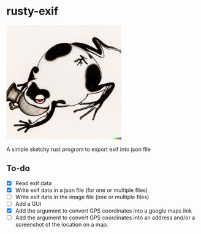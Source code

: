 # rusty-exif
<img src="froggy.png" alt="rusty-exif-icon" style="width:300px;height:auto;"/>

A simple sketchy rust program to export exif into json file

## To-do
- [x] Read exif data
- [x] Write exif data in a json file (for one or multiple files)
- [ ] Write exif data in the image file (one or multiple files)
- [ ] Add a GUI
- [X] Add the argument to convert GPS coordinates into a google maps link
- [ ] Add the argument to convert GPS coordinates into an address and/or a screenshot of the location on a map.
